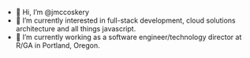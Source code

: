 - 👋 Hi, I’m @jmccoskery
- 👀 I’m currently interested in full-stack development, cloud solutions architecture and all things javascript.
- 🌱 I’m currently working as a software engineer/technology director at R/GA in Portland, Oregon.  

<!---
jmccoskery/jmccoskery is a ✨ special ✨ repository because its `README.md` (this file) appears on your GitHub profile.
You can click the Preview link to take a look at your changes.
--->
